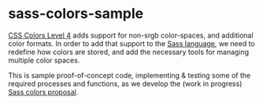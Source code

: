 # sass-colors-sample

[CSS Colors Level 4][color-4]
adds support for non-srgb color-spaces,
and additional color formats.
In order to add that support to the [Sass language][sass],
we need to redefine how colors are stored,
and add the necessary tools for
managing multiple color spaces.

This is sample proof-of-concept code,
implementing & testing
some of the required processes and functions,
as we develop the (work in progress)
[Sass colors proposal][proposal].

[color-4]: https://www.w3.org/TR/css-color-4/
[sass]: https://sass-lang.com/
[proposal]: https://css.oddbird.net/sass/color-spaces/proposal/
